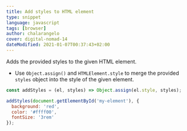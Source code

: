 ```yaml
---
title: Add styles to HTML element
type: snippet
language: javascript
tags: [browser]
author: chalarangelo
cover: digital-nomad-14
dateModified: 2021-01-07T00:37:43+02:00
---
```


Adds the provided styles to the given HTML element.

- Use `Object.assign()` and `HTMLElement.style` to merge the provided `styles` object into the style of the given element.

```js
const addStyles = (el, styles) => Object.assign(el.style, styles);
```

```js
addStyles(document.getElementById('my-element'), {
  background: 'red',
  color: '#ffff00',
  fontSize: '3rem'
});
```
